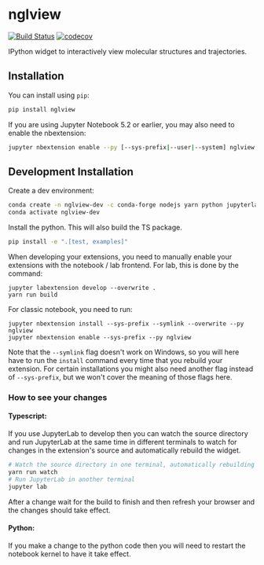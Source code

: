 
# nglview

[![Build Status](https://travis-ci.org/nglviewer/nglview.svg?branch=master)](https://travis-ci.org/nglviewer/nglview)
[![codecov](https://codecov.io/gh/nglviewer/nglview/branch/master/graph/badge.svg)](https://codecov.io/gh/nglviewer/nglview)


IPython widget to interactively view molecular structures and trajectories.

## Installation

You can install using `pip`:

```bash
pip install nglview
```

If you are using Jupyter Notebook 5.2 or earlier, you may also need to enable
the nbextension:
```bash
jupyter nbextension enable --py [--sys-prefix|--user|--system] nglview
```

## Development Installation

Create a dev environment:
```bash
conda create -n nglview-dev -c conda-forge nodejs yarn python jupyterlab
conda activate nglview-dev
```

Install the python. This will also build the TS package.
```bash
pip install -e ".[test, examples]"
```

When developing your extensions, you need to manually enable your extensions with the
notebook / lab frontend. For lab, this is done by the command:

```
jupyter labextension develop --overwrite .
yarn run build
```

For classic notebook, you need to run:

```
jupyter nbextension install --sys-prefix --symlink --overwrite --py nglview
jupyter nbextension enable --sys-prefix --py nglview
```

Note that the `--symlink` flag doesn't work on Windows, so you will here have to run
the `install` command every time that you rebuild your extension. For certain installations
you might also need another flag instead of `--sys-prefix`, but we won't cover the meaning
of those flags here.

### How to see your changes
#### Typescript:
If you use JupyterLab to develop then you can watch the source directory and run JupyterLab at the same time in different
terminals to watch for changes in the extension's source and automatically rebuild the widget.

```bash
# Watch the source directory in one terminal, automatically rebuilding when needed
yarn run watch
# Run JupyterLab in another terminal
jupyter lab
```

After a change wait for the build to finish and then refresh your browser and the changes should take effect.

#### Python:
If you make a change to the python code then you will need to restart the notebook kernel to have it take effect.
